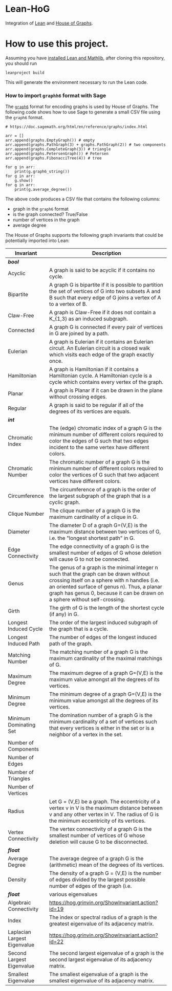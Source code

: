 # Lean-HoG

Integration of [Lean](https://leanprover.github.io) and [House of Graphs](http://hog.grinvin.org/).

# How to use this project.

Assuming you have [installed Lean and Mathlib](https://leanprover-community.github.io/index.html), after cloning this repository, you should run

    leanproject build

This will generate the environment necessary to run the Lean code.


### How to import `graphh6` format with Sage

The [`graph6`](https://users.cecs.anu.edu.au/~bdm/data/formats.txt)  format for encoding graphs is used by House of Graphs. The following code shows how to use Sage to generate a small CSV file using the `graph6` format.

```
# https://doc.sagemath.org/html/en/reference/graphs/index.html

arr = []
arr.append(graphs.EmptyGraph()) # empty
arr.append(graphs.PathGraph(3) + graphs.PathGraph(2)) # two components
arr.append(graphs.CompleteGraph(3)) # triangle
arr.append(graphs.PetersenGraph()) # Petersen
arr.append(graphs.FibonacciTree(4)) # tree

for g in arr:
    print(g.graph6_string())
for g in arr:
    g.show()
for g in arr:
    print(g.average_degree())
```

The above code produces a CSV file that contains the following columns:

* graph in the `graph6` format
* is the graph connected? True/False
* number of vertices in the graph
* average degree

The House of Graphs supports the following graph invariants that could be potentially imported into Lean:

| Invariant                    | Description  |
|------------------------------|--------------|
| ***bool***                   |  |
| Acyclic                      | A graph is said to be acyclic if it contains no cycle.  |
| Bipartite                    | A graph G is bipartite if it is possible to partition the set of vertices of G into two subsets A and B such that every edge of G joins a vertex of A to a vertex of B. |
| Claw-Free                    | A graph is Claw-Free if it does not contain a K_{1,3} as an induced subgraph. |
| Connected                    | A graph G is connected if every pair of vertices in G are joined by a path. |
| Eulerian                     | A graph is Eulerian if it contains an Eulerian circuit. An Eulerian circuit is a closed walk which visits each edge of the graph exactly once. |
| Hamiltonian                  | A graph is Hamiltonian if it contains a Hamiltonian cycle. A Hamiltonian cycle is a cycle which contains every vertex of the graph. |
| Planar                       | A graph is Planar if it can be drawn in the plane without crossing edges. |
| Regular                      | A graph is said to be regular if all of the degrees of its vertices are equals. |
| ***int***                    |  |
| Chromatic Index              | The (edge) chromatic index of a graph G is the minimum number of different colors required to color the edges of G such that two edges incident to the same vertex have different colors. |
| Chromatic Number             | The chromatic number of a graph G is the minimum number of different colors required to color the vertices of G such that two adjacent vertices have different colors. |
| Circumference                | The circumference of a graph is the order of the largest subgraph of the graph that is a cyclic graph. |
| Clique Number                | The clique number of a graph G is the maximum cardinality of a clique in G. |
| Diameter                     | The diameter D of a graph G=(V,E) is the maximum distance between two vertices of G, i.e. the "longest shortest path" in G. |
| Edge Connectivity            | The edge connectivity of a graph G is the smallest number of edges of G whose deletion will cause G to not be connected. |
| Genus                        | The genus of a graph is the minimal integer n such that the graph can be drawn without crossing itself on a sphere with n handles (i.e. an oriented surface of genus n). Thus, a planar graph has genus 0, because it can be drawn on a sphere without self-crossing. |
| Girth                        | The girth of G is the length of the shortest cycle (if any) in G. |
| Longest Induced Cycle        | The order of the largest induced subgraph of the graph that is a cycle. |
| Longest Induced Path         | The number of edges of the longest induced path of the graph. |
| Matching Number              | The matching number of a graph G is the maximum cardinality of the maximal matchings of G. |
| Maximum Degree               | The maximum degree of a graph G=(V,E) is the maximum value amongst all the degrees of its vertices. |
| Minimum Degree               | The minimum degree of a graph G=(V,E) is the minimum value amongst all the degrees of its vertices. |
| Minimum Dominating Set       | The domination number of a graph G is the minimum cardinality of a set of vertices such that every vertices is either in the set or is a neighbor of a vertex in the set. |
| Number of Components         |  |
| Number of Edges              |  |
| Number of Triangles          |  |
| Number of Vertices           |  |
| Radius                       | Let G = (V,E) be a graph. The eccentricity of a vertex v in V is the maximum distance between v and any other vertex in V. The radius of G is the minimum eccentricity of its vertices. |
| Vertex Connectivity          | The vertex connectivity of a graph G is the smallest number of vertices of G whose deletion will cause G to be disconnected. |
| ***float***                  |  |
| Average Degree               | The average degree of a graph G is the (arithmetic) mean of the degrees of its vertices. |
| Density                      | The density of a graph G = (V,E) is the number of edges divided by the largest possible number of edges of the graph (i.e. |V|*(|V|-1)/2). |
| ***float***                  | various eigenvalues  |
| Algebraic Connectivity       | https://hog.grinvin.org/ShowInvariant.action?id=19 |
| Index                        | The index or spectral radius of a graph is the greatest eigenvalue of its adjacency matrix. |
| Laplacian Largest Eigenvalue | https://hog.grinvin.org/ShowInvariant.action?id=22 |
| Second Largest Eigenvalue    | The second largest eigenvalue of a graph is the second largest eigenvalue of its adjacency matrix. |
| Smallest Eigenvalue          | The smallest eigenvalue of a graph is the smallest eigenvalue of its adjacency matrix. |
